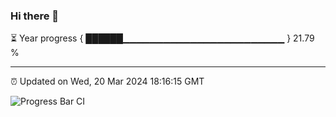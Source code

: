### Hi there 👋

⏳ Year progress { ██████▁▁▁▁▁▁▁▁▁▁▁▁▁▁▁▁▁▁▁▁▁▁▁▁ } 21.79 %

---

⏰ Updated on Wed, 20 Mar 2024 18:16:15 GMT

![Progress Bar CI](https://github.com/liununu/liununu/workflows/Progress%20Bar%20CI/badge.svg)
